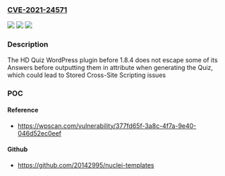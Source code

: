 ### [CVE-2021-24571](https://cve.mitre.org/cgi-bin/cvename.cgi?name=CVE-2021-24571)
![](https://img.shields.io/static/v1?label=Product&message=HD%20Quiz&color=blue)
![](https://img.shields.io/static/v1?label=Version&message=1.8.4%3C%201.8.4%20&color=brighgreen)
![](https://img.shields.io/static/v1?label=Vulnerability&message=CWE-79%20Cross-site%20Scripting%20(XSS)&color=brighgreen)

### Description

The HD Quiz WordPress plugin before 1.8.4 does not escape some of its Answers before outputting them in attribute when generating the Quiz, which could lead to Stored Cross-Site Scripting issues

### POC

#### Reference
- https://wpscan.com/vulnerability/377fd65f-3a8c-4f7a-9e40-046d52ec0eef

#### Github
- https://github.com/20142995/nuclei-templates

